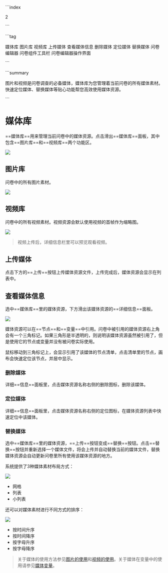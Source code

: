 \```index

2

\```

\```tag

媒体库 图片库 视频库 上传媒体 查看媒体信息 删除媒体 定位媒体 替换媒体 问卷编辑器 问卷组件工具栏 问卷编辑器操作界面

\```

\```summary

图片和视频是问卷调查的必备媒体，媒体库为您管理着当前问卷的所有媒体素材。快速定位媒体、替换媒体等贴心功能帮您高效使用媒体资源。

\```

# 媒体库

==媒体库==用来管理当前问卷中的媒体资源。点击滑出==媒体库==面板，其中包含==图片库==和==视频库==两个功能区。

<img src='../assets/03components/02mediaLiberary/assets-cn.jpg'>

## 图片库

问卷中的所有图片素材。

<img src='../assets/03components/02mediaLiberary/image.png'>

## 视频库

问卷中的所有视频素材。视频资源会默认使用视频的首帧作为缩略图。

<img src='../assets/03components/02mediaLiberary/video.png'>

> 视频上传后，详细信息栏里可以预览观看视频。

## 上传媒体

点击下方的==上传==按钮上传媒体资源文件，上传完成后，媒体资源会显示在列表中。

## 查看媒体信息

选中==媒体库==里的媒体资源，下方滑出该媒体资源的==详细信息==面板。

<img src='../assets/03components/02mediaLiberary/assets-reference.png'>

媒体资源可以在==节点==和==变量==中引用。问卷中被引用的媒体资源右上角会有一个三角标记。如果三角形是半透明的，则说明该媒体资源虽然被引用了，但是使用它的节点或变量并没有被问卷实际使用。

鼠标移动到三角标记上，会显示引用了该媒体的节点清单，点击清单里的节点，画布会快速定位该节点，并居中显示。

### 删除媒体

详细==信息==面板里，点击媒体资源名称右侧的删除图标，删除该媒体。

### 定位媒体

详细==信息==面板里，点击媒体资源名称右侧的定位图标，在媒体资源列表中快速定位中该媒体。

### 替换媒体

选中==媒体库==里的媒体资源，==上传==按钮变成==替换==按钮。点击==替换==按钮并重新选择一个媒体文件，将会上传并自动替换当前的媒体文件，替换媒体资源会自动更新问卷里所有使用该媒体资源的地方。

系统提供了3种媒体素材布局方式：

<img src='../assets/03components/02mediaLiberary/image-menu.png'>

+ 网格
+ 列表
+ 小列表

还可以对媒体素材进行不同方式的排序：

<img src='../assets/03components/02mediaLiberary/image-newest.png'>

+ 按时间升序
+ 按时间降序
+ 按字母升序
+ 按字母降序

> 关于媒体的使用方法参见[图片的使用](../../11nodeSettings/02mediaResource/02pictureMedia.md)和[视频的使用](../../11nodeSettings/02mediaResource/03videoResource.md)。关于媒体在变量中的使用请参见[媒体变量](../../16variable/05mediaVariable.md)。
